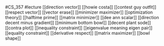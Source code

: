 #CS_357
#lecture
[[direction vector]]
[[howie costa]]
[[contest guy outfit]]
[[respect vector]]
[[vector erase]]
[[minimizer maximizer]]
[[optimization theory]]
[[halftime prime]]
[[matrix minimizer]]
[[dee ann scalar]]
[[direction decent minus gradient]]
[[minimum bottom bowl]]
[[decent plant sode]]
[[contra plot]]
[[inequality constraint]]
[[eigenvalue meaning eigen pair]]
[[equality constraint]]
[[derivative respect]]
[[matrix maximizer]]
[[bowl shape]]
